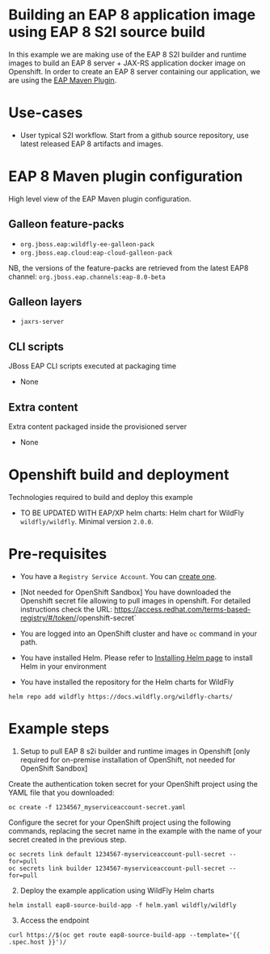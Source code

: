 # Building an EAP 8 application image using EAP 8 S2I source build

In this example we are making use of the EAP 8 S2I builder and runtime images to build an EAP 8 server + JAX-RS application docker image on Openshift.
In order to create an EAP 8 server containing our application, we are using the [EAP Maven Plugin](https://github.com/jbossas/eap-maven-plugin).

# Use-cases

* User typical S2I workflow. Start from a github source repository, use latest released EAP 8 artifacts and images.

# EAP 8 Maven plugin configuration

High level view of the EAP Maven plugin configuration.

## Galleon feature-packs

* `org.jboss.eap:wildfly-ee-galleon-pack`
* `org.jboss.eap.cloud:eap-cloud-galleon-pack`

NB, the versions of the feature-packs are retrieved from the latest EAP8 channel: `org.jboss.eap.channels:eap-8.0-beta`

## Galleon layers

* `jaxrs-server`

## CLI scripts

JBoss EAP CLI scripts executed at packaging time

* None

## Extra content

Extra content packaged inside the provisioned server

* None

# Openshift build and deployment

Technologies required to build and deploy this example

* TO BE UPDATED WITH EAP/XP helm charts: Helm chart for WildFly `wildfly/wildfly`. Minimal version `2.0.0`.

# Pre-requisites

* You have a `Registry Service Account`. You can [create one](https://access.redhat.com/terms-based-registry/).

* [Not needed for OpenShift Sandbox] You have downloaded the Openshift secret file allowing to pull images in openshift. For detailed instructions check the URL: https://access.redhat.com/terms-based-registry/#/token/<your user id>/openshift-secret`

* You are logged into an OpenShift cluster and have `oc` command in your path.

* You have installed Helm. Please refer to [Installing Helm page](https://helm.sh/docs/intro/install/) to install Helm in your environment

* You have installed the repository for the Helm charts for WildFly

 ```
helm repo add wildfly https://docs.wildfly.org/wildfly-charts/
```

# Example steps

1. Setup to pull EAP 8 s2i builder and runtime images in Openshift [only required for on-premise installation of OpenShift, not needed for OpenShift Sandbox]

Create the authentication token secret for your OpenShift project using the YAML file that you downloaded:

```
oc create -f 1234567_myserviceaccount-secret.yaml
```

Configure the secret for your OpenShift project using the following commands, 
replacing the secret name in the example with the name of your secret created in the previous step.

```
oc secrets link default 1234567-myserviceaccount-pull-secret --for=pull
oc secrets link builder 1234567-myserviceaccount-pull-secret --for=pull
```

2. Deploy the example application using WildFly Helm charts

```
helm install eap8-source-build-app -f helm.yaml wildfly/wildfly
```

3. Access the endpoint

```
curl https://$(oc get route eap8-source-build-app --template='{{ .spec.host }}')/
```
